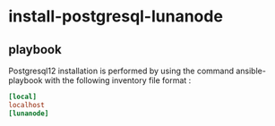 # install-postgresql-lunanode

## playbook
Postgresql12 installation is performed by using the command ansible-playbook with the following inventory
file format :
```ini
[local]
localhost  
[lunanode]


``` 
 
